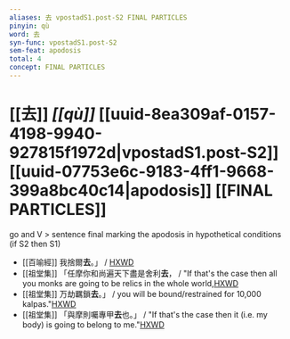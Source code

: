 ```yaml
---
aliases: 去 vpostadS1.post-S2 FINAL PARTICLES
pinyin: qù
word: 去
syn-func: vpostadS1.post-S2
sem-feat: apodosis
total: 4
concept: FINAL PARTICLES 
---
```

# [[去]] *[[qù]]*  [[uuid-8ea309af-0157-4198-9940-927815f1972d|vpostadS1.post-S2]] [[uuid-07753e6c-9183-4ff1-9668-399a8bc40c14|apodosis]] [[FINAL PARTICLES]]
go and V > sentence final marking the apodosis in hypothetical conditions (if S2 then S1)
 - [[百喻經]] 我捨爾**去**。」 / [HXWD](https://hxwd.org/textview.html?location=KR6b0066_T_003-0550b.26)
 - [[祖堂集]] 「任摩你和尚遍天下盡是舍利**去**， / "If that's the case then all you monks are going to be relics in the whole world,[HXWD](https://hxwd.org/textview.html?location=KR6q0002_Yan_005-2031a.14)
 - [[祖堂集]] 万劫羈鎖**去**。」 / you will be bound/restrained for 10,000 kalpas."[HXWD](https://hxwd.org/textview.html?location=KR6q0002_Yan_005-2033a.25)
 - [[祖堂集]] 「與摩則囑專甲**去**也。」 / "If that's the case then it (i.e. my body) is going to belong to me."[HXWD](https://hxwd.org/textview.html?location=KR6q0002_Yan_016-4113a.12)